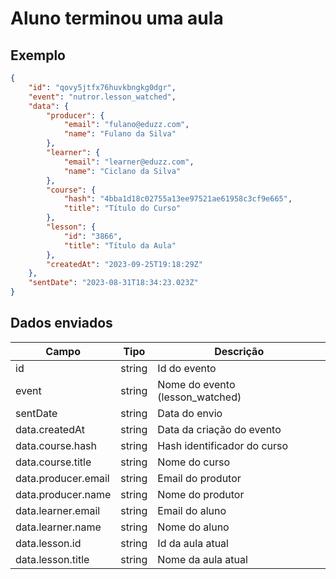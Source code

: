 # Aluno terminou uma aula

## Exemplo

```json
{
    "id": "qovy5jtfx76huvkbngkg0dgr",
    "event": "nutror.lesson_watched",
    "data": {
        "producer": {
            "email": "fulano@eduzz.com",
            "name": "Fulano da Silva"
        },
        "learner": {
            "email": "learner@eduzz.com",
            "name": "Ciclano da Silva"
        },
        "course": {
            "hash": "4bba1d18c02755a13ee97521ae61958c3cf9e665",
            "title": "Título do Curso"
        },
        "lesson": {
            "id": "3866",
            "title": "Título da Aula"
        },
        "createdAt": "2023-09-25T19:18:29Z"
    },
    "sentDate": "2023-08-31T18:34:23.023Z"
}
```

## Dados enviados

| Campo                 | Tipo   | Descrição                           |
|-----------------------|--------|-------------------------------------|
| id                    | string | Id do evento                        |
| event                 | string | Nome do evento (lesson_watched)     |
| sentDate              | string | Data do envio                       |
| data.createdAt        | string | Data da criação do evento           |
| data.course.hash      | string | Hash identificador do curso         |
| data.course.title     | string | Nome do curso                       |
| data.producer.email   | string | Email do produtor                   |
| data.producer.name    | string | Nome do produtor                    |
| data.learner.email    | string | Email do aluno                      |
| data.learner.name     | string | Nome do aluno                       |
| data.lesson.id        | string | Id da aula atual                    |
| data.lesson.title     | string | Nome da aula atual                  |